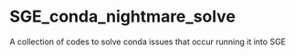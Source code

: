 # SGE_conda_nightmare_solve
A collection of codes to solve conda issues that occur running it into SGE
